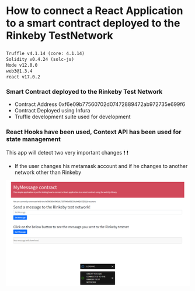 # How to connect a React Application to a smart contract deployed to the Rinkeby TestNetwork

###

```
Truffle v4.1.14 (core: 4.1.14)
Solidity v0.4.24 (solc-js)
Node v12.0.0
web3@1.3.4
react v17.0.2
```

### Smart Contract deployed to the Rinkeby Test Network

- Contract Address 0xf6e09b77560702d07472889472ab972735e699f6
- Contract Deployed using Infura
- Truffle development suite used for development

### React Hooks have been used, Context API has been used for state management

This app will detect two very important changes :exclamation: :exclamation:

- If the user changes his metamask account and if he changes to another network other than Rinkeby

![](public/on-load.PNG)
